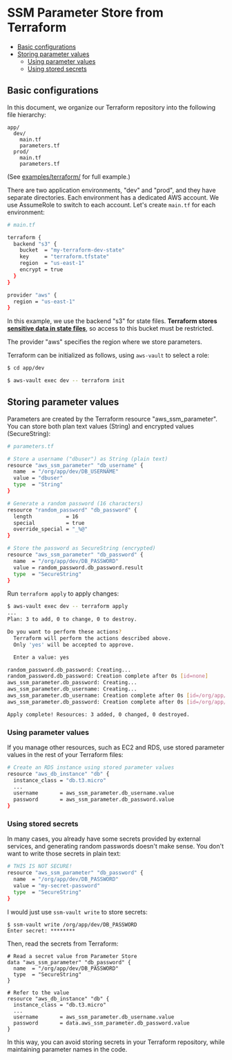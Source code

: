 # SSM Parameter Store from Terraform

- [Basic configurations](#basic-configurations)
- [Storing parameter values](#storing-parameter-values)
  - [Using parameter values](#using-parameter-values)
  - [Using stored secrets](#using-stored-secrets)

## Basic configurations

In this document, we organize our Terraform repository into the following file hierarchy:

```
app/
  dev/
    main.tf
    parameters.tf
  prod/
    main.tf
    parameters.tf
```

(See [examples/terraform/](examples/terraform/) for full example.)

There are two application environments, "dev" and "prod", and they have separate directories.  Each environment has a dedicated AWS account.  We use AssumeRole to switch to each account.  Let's create `main.tf` for each environment:

```bash
# main.tf

terraform {
  backend "s3" {
    bucket  = "my-terraform-dev-state"
    key     = "terraform.tfstate"
    region  = "us-east-1"
    encrypt = true
  }
}

provider "aws" {
  region = "us-east-1"
}
```

In this example, we use the backend "s3" for state files.  **Terraform stores [sensitive data in state files](https://www.terraform.io/docs/state/sensitive-data.html)**, so access to this bucket must be restricted.

The provider "aws" specifies the region where we store parameters.

Terraform can be initialized as follows, using `aws-vault` to select a role:

```bash
$ cd app/dev

$ aws-vault exec dev -- terraform init
```

## Storing parameter values

Parameters are created by the Terraform resource "aws_ssm_parameter".  You can store both plan text values (String) and encrypted values (SecureString):

```bash
# parameters.tf

# Store a username ("dbuser") as String (plain text)
resource "aws_ssm_parameter" "db_username" {
  name  = "/org/app/dev/DB_USERNAME"
  value = "dbuser"
  type  = "String"
}

# Generate a random password (16 characters)
resource "random_password" "db_password" {
  length           = 16
  special          = true
  override_special = "_%@"
}

# Store the password as SecureString (encrypted)
resource "aws_ssm_parameter" "db_password" {
  name  = "/org/app/dev/DB_PASSWORD"
  value = random_password.db_password.result
  type  = "SecureString"
}
```

Run `terraform apply` to apply changes:

```bash
$ aws-vault exec dev -- terraform apply
...
Plan: 3 to add, 0 to change, 0 to destroy.

Do you want to perform these actions?
  Terraform will perform the actions described above.
  Only 'yes' will be accepted to approve.

  Enter a value: yes

random_password.db_password: Creating...
random_password.db_password: Creation complete after 0s [id=none]
aws_ssm_parameter.db_password: Creating...
aws_ssm_parameter.db_username: Creating...
aws_ssm_parameter.db_username: Creation complete after 0s [id=/org/app/dev/DB_USERNAME]
aws_ssm_parameter.db_password: Creation complete after 0s [id=/org/app/dev/DB_PASSWORD]

Apply complete! Resources: 3 added, 0 changed, 0 destroyed.
```

### Using parameter values

If you manage other resources, such as EC2 and RDS, use stored parameter values in the rest of your Terraform files:

```bash
# Create an RDS instance using stored parameter values
resource "aws_db_instance" "db" {
  instance_class = "db.t3.micro"
  ...
  username       = aws_ssm_parameter.db_username.value
  password       = aws_ssm_parameter.db_password.value
}
```

### Using stored secrets

In many cases, you already have some secrets provided by external services, and generating random passwords doesn't make sense.  You don't want to write those secrets in plain text:

```bash
# THIS IS NOT SECURE!
resource "aws_ssm_parameter" "db_password" {
  name  = "/org/app/dev/DB_PASSWORD"
  value = "my-secret-password"
  type  = "SecureString"
}
```

I would just use `ssm-vault write` to store secrets:

```
$ ssm-vault write /org/app/dev/DB_PASSWORD
Enter secret: ********
```

Then, read the secrets from Terraform:

```
# Read a secret value from Parameter Store
data "aws_ssm_parameter" "db_password" {
  name  = "/org/app/dev/DB_PASSWORD"
  type  = "SecureString"
}

# Refer to the value
resource "aws_db_instance" "db" {
  instance_class = "db.t3.micro"
  ...
  username       = aws_ssm_parameter.db_username.value
  password       = data.aws_ssm_parameter.db_password.value
}
```

In this way, you can avoid storing secrets in your Terraform repository, while maintaining parameter names in the code.
